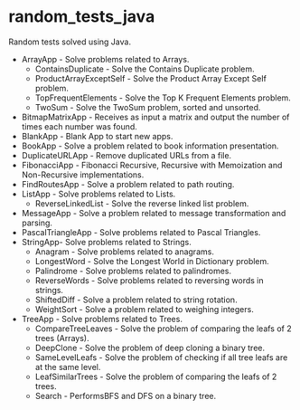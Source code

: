 # random_tests_java
Random tests solved using Java.

* ArrayApp - Solve problems related to Arrays.
  * ContainsDuplicate - Solve the Contains Duplicate problem.
  * ProductArrayExceptSelf - Solve the Product Array Except Self problem.
  * TopFrequentElements - Solve the Top K Frequent Elements problem.   
  * TwoSum - Solve the TwoSum problem, sorted and unsorted.   
* BitmapMatrixApp - Receives as input a matrix and output the number of times each number was found.
* BlankApp - Blank App to start new apps.
* BookApp - Solve a problem related to book information presentation.
* DuplicateURLApp - Remove duplicated URLs from a file.
* FibonacciApp - Fibonacci Recursive, Recursive with Memoization and Non-Recursive implementations. 
* FindRoutesApp - Solve a problem related to path routing.
* ListApp - Solve problems related to Lists.
  * ReverseLinkedList - Solve the reverse linked list problem.
* MessageApp - Solve a problem related to message transformation and parsing.
* PascalTriangleApp - Solve problems related to Pascal Triangles.
* StringApp- Solve problems related to Strings.
  * Anagram - Solve problems related to anagrams.
  * LongestWord - Solve the Longest World in Dictionary problem.
  * Palindrome - Solve problems related to palindromes.
  * ReverseWords - Solve problems related to reversing words in strings.
  * ShiftedDiff - Solve a problem related to string rotation.
  * WeightSort - Solve a problem related to weighing integers.
* TreeApp - Solve problems related to Trees.
  * CompareTreeLeaves - Solve the problem of comparing the leafs of 2 trees (Arrays).
  * DeepClone - Solve the problem of deep cloning a binary tree.
  * SameLevelLeafs - Solve the problem of checking if all tree leafs are at the same level.
  * LeafSimilarTrees - Solve the problem of comparing the leafs of 2 trees.
  * Search - PerformsBFS and DFS on a binary tree.